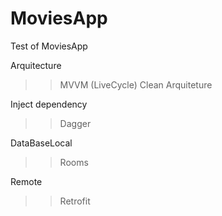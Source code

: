 # MoviesApp
Test of MoviesApp

Arquitecture
>> MVVM (LiveCycle)
>> Clean Arquiteture

Inject dependency
>> Dagger

DataBaseLocal 
>> Rooms

Remote
>> Retrofit



